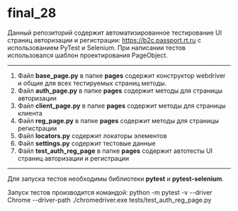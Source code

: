# final_28
Данный репозиторий содержит автоматизированное тестирование UI страниц авторизации и регистрации: https://b2c.passport.rt.ru с использованием PyTest и Selenium. 
При написании тестов использовался шаблон проектирования PageObject.
___
1. Файл **base_page.py** в папке **pages** содержит конструктор webdriver и общие для всех тестируемых страниц методы.
2. Файл **auth_page.py** в папке **pages** содержит методы для страницы авторизации
3. Файл **client_page.py** в папке **pages** содержит методы для страницы клиента
4. Файл **reg_page.py** в папке **pages** содержит методы для страницы регистрации
5. Файл **locators.py** содержит локаторы элементов
6. Файл **settings.py** содержит тестовые данные 
7. Файл **test_auth_reg_page** в папке **pages** содержит автотесты UI страниц авторизации и регистрации
___
Для запуска тестов необходимы библиотеки **pytest** и **pytest-selenium**.

Запуск тестов производится командой: python -m pytest -v --driver Chrome --driver-path ./chromedriver.exe  tests/test_auth_reg_page.py
